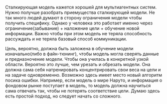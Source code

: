 Сталкирующая модель кажется хорошей для мультиагентных систем. Нужно получше разобрать приемущества сталкирующей модели.
Не так много людей думают в сторону ограничения модели чтобы получить специфику. Однако у человека это работает именно через ограничение(забывание) + наложение цели + обучение новой информации. Важно чтобы при этом модель не теряла способность рассуждать и не теряла базовый способ коммуникации.


Цель, вероятно, должна быть заложена в обучение модели изначально(либо в файн-тюнинг), чтобы модель могла сверять данные и предназночение модели. Чтобы она училась в конкретной узкой области. Вероятно это лучше, чем урезать и обрезать модели. 
Она должна сама себя натренировать концентрировать свои веса на цели и на задаче одновременно. Возможно здесь имеет место новый алгоритм посика ошибки. Например, если модель о мире Наруто, и информация о фондовом рынке поступает в модель, то модель должна научиться сама отвечать так, чтобы не потерять соответствие цели. 
Думаю здесь есть простой подход, но следует начать со сложного. 

